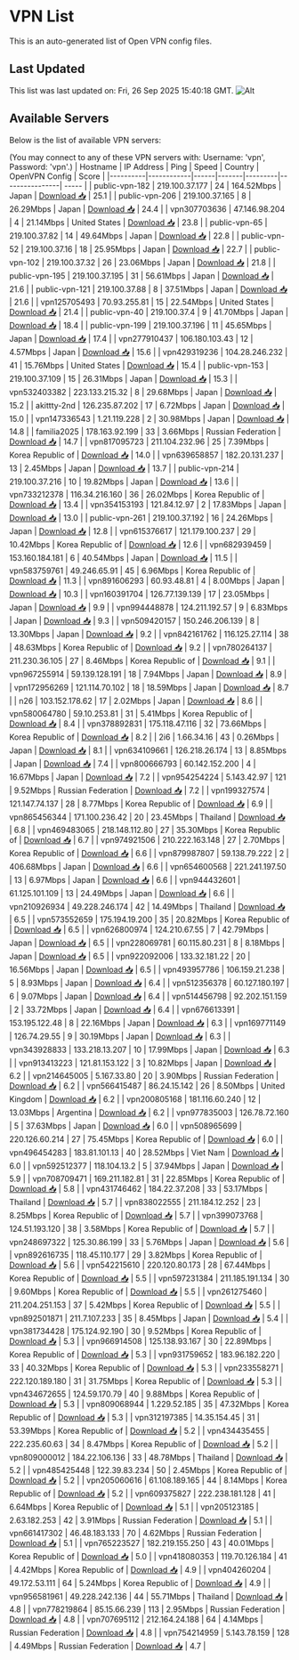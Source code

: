 # VPN List

This is an auto-generated list of Open VPN config files.

## Last Updated

This list was last updated on: Fri, 26 Sep 2025 15:40:18 GMT.
![Alt](https://repobeats.axiom.co/api/embed/186b98318ef1479477931607c1ad7d823f12451f.svg "Repobeats analytics image")

## Available Servers

Below is the list of available VPN servers:

(You may connect to any of these VPN servers with: Username: 'vpn', Password: 'vpn'.)
| Hostname | IP Address | Ping | Speed | Country | OpenVPN Config | Score |
|----------|------------|------|-------|---------|----------------| ----- |
| public-vpn-182 | 219.100.37.177 | 24 | 164.52Mbps | Japan | [Download 📥](./configs/server_0_JP.ovpn) | 25.1 |
| public-vpn-206 | 219.100.37.165 | 8 | 26.29Mbps | Japan | [Download 📥](./configs/server_1_JP.ovpn) | 24.4 |
| vpn307703636 | 47.146.98.204 | 4 | 21.14Mbps | United States | [Download 📥](./configs/server_2_US.ovpn) | 23.8 |
| public-vpn-65 | 219.100.37.82 | 14 | 49.64Mbps | Japan | [Download 📥](./configs/server_3_JP.ovpn) | 22.8 |
| public-vpn-52 | 219.100.37.16 | 18 | 25.95Mbps | Japan | [Download 📥](./configs/server_4_JP.ovpn) | 22.7 |
| public-vpn-102 | 219.100.37.32 | 26 | 23.06Mbps | Japan | [Download 📥](./configs/server_5_JP.ovpn) | 21.8 |
| public-vpn-195 | 219.100.37.195 | 31 | 56.61Mbps | Japan | [Download 📥](./configs/server_6_JP.ovpn) | 21.6 |
| public-vpn-121 | 219.100.37.88 | 8 | 37.51Mbps | Japan | [Download 📥](./configs/server_7_JP.ovpn) | 21.6 |
| vpn125705493 | 70.93.255.81 | 15 | 22.54Mbps | United States | [Download 📥](./configs/server_8_US.ovpn) | 21.4 |
| public-vpn-40 | 219.100.37.4 | 9 | 41.70Mbps | Japan | [Download 📥](./configs/server_9_JP.ovpn) | 18.4 |
| public-vpn-199 | 219.100.37.196 | 11 | 45.65Mbps | Japan | [Download 📥](./configs/server_10_JP.ovpn) | 17.4 |
| vpn277910437 | 106.180.103.43 | 12 | 4.57Mbps | Japan | [Download 📥](./configs/server_11_JP.ovpn) | 15.6 |
| vpn429319236 | 104.28.246.232 | 41 | 15.76Mbps | United States | [Download 📥](./configs/server_12_US.ovpn) | 15.4 |
| public-vpn-153 | 219.100.37.109 | 15 | 26.31Mbps | Japan | [Download 📥](./configs/server_13_JP.ovpn) | 15.3 |
| vpn532403382 | 223.133.215.32 | 8 | 29.68Mbps | Japan | [Download 📥](./configs/server_14_JP.ovpn) | 15.2 |
| akittty-2nd | 126.235.87.202 | 17 | 6.72Mbps | Japan | [Download 📥](./configs/server_15_JP.ovpn) | 15.0 |
| vpn147336543 | 1.21.119.228 | 2 | 30.98Mbps | Japan | [Download 📥](./configs/server_16_JP.ovpn) | 14.8 |
| familia2025 | 178.163.92.199 | 33 | 3.66Mbps | Russian Federation | [Download 📥](./configs/server_17_RU.ovpn) | 14.7 |
| vpn817095723 | 211.104.232.96 | 25 | 7.39Mbps | Korea Republic of | [Download 📥](./configs/server_18_KR.ovpn) | 14.0 |
| vpn639658857 | 182.20.131.237 | 13 | 2.45Mbps | Japan | [Download 📥](./configs/server_19_JP.ovpn) | 13.7 |
| public-vpn-214 | 219.100.37.216 | 10 | 19.82Mbps | Japan | [Download 📥](./configs/server_20_JP.ovpn) | 13.6 |
| vpn733212378 | 116.34.216.160 | 36 | 26.02Mbps | Korea Republic of | [Download 📥](./configs/server_21_KR.ovpn) | 13.4 |
| vpn354153193 | 121.84.12.97 | 2 | 17.83Mbps | Japan | [Download 📥](./configs/server_22_JP.ovpn) | 13.0 |
| public-vpn-261 | 219.100.37.192 | 16 | 24.26Mbps | Japan | [Download 📥](./configs/server_23_JP.ovpn) | 12.8 |
| vpn615376617 | 121.179.100.237 | 29 | 10.42Mbps | Korea Republic of | [Download 📥](./configs/server_24_KR.ovpn) | 12.6 |
| vpn682939459 | 153.160.184.181 | 6 | 40.54Mbps | Japan | [Download 📥](./configs/server_25_JP.ovpn) | 11.5 |
| vpn583759761 | 49.246.65.91 | 45 | 6.96Mbps | Korea Republic of | [Download 📥](./configs/server_26_KR.ovpn) | 11.3 |
| vpn891606293 | 60.93.48.81 | 4 | 8.00Mbps | Japan | [Download 📥](./configs/server_27_JP.ovpn) | 10.3 |
| vpn160391704 | 126.77.139.139 | 17 | 23.05Mbps | Japan | [Download 📥](./configs/server_28_JP.ovpn) | 9.9 |
| vpn994448878 | 124.211.192.57 | 9 | 6.83Mbps | Japan | [Download 📥](./configs/server_29_JP.ovpn) | 9.3 |
| vpn509420157 | 150.246.206.139 | 8 | 13.30Mbps | Japan | [Download 📥](./configs/server_30_JP.ovpn) | 9.2 |
| vpn842161762 | 116.125.27.114 | 38 | 48.63Mbps | Korea Republic of | [Download 📥](./configs/server_31_KR.ovpn) | 9.2 |
| vpn780264137 | 211.230.36.105 | 27 | 8.46Mbps | Korea Republic of | [Download 📥](./configs/server_32_KR.ovpn) | 9.1 |
| vpn967255914 | 59.139.128.191 | 18 | 7.94Mbps | Japan | [Download 📥](./configs/server_33_JP.ovpn) | 8.9 |
| vpn172956269 | 121.114.70.102 | 18 | 18.59Mbps | Japan | [Download 📥](./configs/server_34_JP.ovpn) | 8.7 |
| n26 | 103.152.178.62 | 17 | 2.02Mbps | Japan | [Download 📥](./configs/server_35_JP.ovpn) | 8.6 |
| vpn580064780 | 59.10.253.81 | 31 | 5.41Mbps | Korea Republic of | [Download 📥](./configs/server_36_KR.ovpn) | 8.4 |
| vpn378892831 | 175.118.47.116 | 32 | 73.66Mbps | Korea Republic of | [Download 📥](./configs/server_37_KR.ovpn) | 8.2 |
| 2i6 | 1.66.34.16 | 43 | 0.26Mbps | Japan | [Download 📥](./configs/server_38_JP.ovpn) | 8.1 |
| vpn634109661 | 126.218.26.174 | 13 | 8.85Mbps | Japan | [Download 📥](./configs/server_39_JP.ovpn) | 7.4 |
| vpn800666793 | 60.142.152.200 | 4 | 16.67Mbps | Japan | [Download 📥](./configs/server_40_JP.ovpn) | 7.2 |
| vpn954254224 | 5.143.42.97 | 121 | 9.52Mbps | Russian Federation | [Download 📥](./configs/server_41_RU.ovpn) | 7.2 |
| vpn199327574 | 121.147.74.137 | 28 | 8.77Mbps | Korea Republic of | [Download 📥](./configs/server_42_KR.ovpn) | 6.9 |
| vpn865456344 | 171.100.236.42 | 20 | 23.45Mbps | Thailand | [Download 📥](./configs/server_43_TH.ovpn) | 6.8 |
| vpn469483065 | 218.148.112.80 | 27 | 35.30Mbps | Korea Republic of | [Download 📥](./configs/server_44_KR.ovpn) | 6.7 |
| vpn974921506 | 210.222.163.148 | 27 | 2.70Mbps | Korea Republic of | [Download 📥](./configs/server_45_KR.ovpn) | 6.6 |
| vpn879987807 | 59.138.79.222 | 2 | 406.68Mbps | Japan | [Download 📥](./configs/server_46_JP.ovpn) | 6.6 |
| vpn654600568 | 221.241.197.50 | 13 | 6.97Mbps | Japan | [Download 📥](./configs/server_47_JP.ovpn) | 6.6 |
| vpn944432601 | 61.125.101.109 | 13 | 24.49Mbps | Japan | [Download 📥](./configs/server_48_JP.ovpn) | 6.6 |
| vpn210926934 | 49.228.246.174 | 42 | 14.49Mbps | Thailand | [Download 📥](./configs/server_49_TH.ovpn) | 6.5 |
| vpn573552659 | 175.194.19.200 | 35 | 20.82Mbps | Korea Republic of | [Download 📥](./configs/server_50_KR.ovpn) | 6.5 |
| vpn626800974 | 124.210.67.55 | 7 | 42.79Mbps | Japan | [Download 📥](./configs/server_51_JP.ovpn) | 6.5 |
| vpn228069781 | 60.115.80.231 | 8 | 8.18Mbps | Japan | [Download 📥](./configs/server_52_JP.ovpn) | 6.5 |
| vpn922092006 | 133.32.181.22 | 20 | 16.56Mbps | Japan | [Download 📥](./configs/server_53_JP.ovpn) | 6.5 |
| vpn493957786 | 106.159.21.238 | 5 | 8.93Mbps | Japan | [Download 📥](./configs/server_54_JP.ovpn) | 6.4 |
| vpn512356378 | 60.127.180.197 | 6 | 9.07Mbps | Japan | [Download 📥](./configs/server_55_JP.ovpn) | 6.4 |
| vpn514456798 | 92.202.151.159 | 2 | 33.72Mbps | Japan | [Download 📥](./configs/server_56_JP.ovpn) | 6.4 |
| vpn676613391 | 153.195.122.48 | 8 | 22.16Mbps | Japan | [Download 📥](./configs/server_57_JP.ovpn) | 6.3 |
| vpn169771149 | 126.74.29.55 | 9 | 30.19Mbps | Japan | [Download 📥](./configs/server_58_JP.ovpn) | 6.3 |
| vpn343928833 | 133.218.13.207 | 10 | 17.99Mbps | Japan | [Download 📥](./configs/server_59_JP.ovpn) | 6.3 |
| vpn913413223 | 121.81.153.122 | 3 | 10.82Mbps | Japan | [Download 📥](./configs/server_60_JP.ovpn) | 6.2 |
| vpn214645005 | 5.167.33.80 | 20 | 3.90Mbps | Russian Federation | [Download 📥](./configs/server_61_RU.ovpn) | 6.2 |
| vpn566415487 | 86.24.15.142 | 26 | 8.50Mbps | United Kingdom | [Download 📥](./configs/server_62_GB.ovpn) | 6.2 |
| vpn200805168 | 181.116.60.240 | 12 | 13.03Mbps | Argentina | [Download 📥](./configs/server_63_AR.ovpn) | 6.2 |
| vpn977835003 | 126.78.72.160 | 5 | 37.63Mbps | Japan | [Download 📥](./configs/server_64_JP.ovpn) | 6.0 |
| vpn508965699 | 220.126.60.214 | 27 | 75.45Mbps | Korea Republic of | [Download 📥](./configs/server_65_KR.ovpn) | 6.0 |
| vpn496454283 | 183.81.101.13 | 40 | 28.52Mbps | Viet Nam | [Download 📥](./configs/server_66_VN.ovpn) | 6.0 |
| vpn592512377 | 118.104.13.2 | 5 | 37.94Mbps | Japan | [Download 📥](./configs/server_67_JP.ovpn) | 5.9 |
| vpn708709471 | 169.211.182.81 | 31 | 22.85Mbps | Korea Republic of | [Download 📥](./configs/server_68_KR.ovpn) | 5.8 |
| vpn431746462 | 184.22.37.208 | 33 | 53.17Mbps | Thailand | [Download 📥](./configs/server_69_TH.ovpn) | 5.7 |
| vpn838022555 | 211.184.12.252 | 23 | 8.25Mbps | Korea Republic of | [Download 📥](./configs/server_70_KR.ovpn) | 5.7 |
| vpn399073768 | 124.51.193.120 | 38 | 3.58Mbps | Korea Republic of | [Download 📥](./configs/server_71_KR.ovpn) | 5.7 |
| vpn248697322 | 125.30.86.199 | 33 | 5.76Mbps | Japan | [Download 📥](./configs/server_72_JP.ovpn) | 5.6 |
| vpn892616735 | 118.45.110.177 | 29 | 3.82Mbps | Korea Republic of | [Download 📥](./configs/server_73_KR.ovpn) | 5.6 |
| vpn542215610 | 220.120.80.173 | 28 | 67.44Mbps | Korea Republic of | [Download 📥](./configs/server_74_KR.ovpn) | 5.5 |
| vpn597231384 | 211.185.191.134 | 30 | 9.60Mbps | Korea Republic of | [Download 📥](./configs/server_75_KR.ovpn) | 5.5 |
| vpn261275460 | 211.204.251.153 | 37 | 5.42Mbps | Korea Republic of | [Download 📥](./configs/server_76_KR.ovpn) | 5.5 |
| vpn892501871 | 211.7.107.233 | 35 | 8.45Mbps | Japan | [Download 📥](./configs/server_77_JP.ovpn) | 5.4 |
| vpn381734428 | 175.124.92.190 | 30 | 9.52Mbps | Korea Republic of | [Download 📥](./configs/server_78_KR.ovpn) | 5.3 |
| vpn966914508 | 125.138.93.167 | 30 | 22.89Mbps | Korea Republic of | [Download 📥](./configs/server_79_KR.ovpn) | 5.3 |
| vpn931759652 | 183.96.182.220 | 33 | 40.32Mbps | Korea Republic of | [Download 📥](./configs/server_80_KR.ovpn) | 5.3 |
| vpn233558271 | 222.120.189.180 | 31 | 31.75Mbps | Korea Republic of | [Download 📥](./configs/server_81_KR.ovpn) | 5.3 |
| vpn434672655 | 124.59.170.79 | 40 | 9.88Mbps | Korea Republic of | [Download 📥](./configs/server_82_KR.ovpn) | 5.3 |
| vpn809068944 | 1.229.52.185 | 35 | 47.32Mbps | Korea Republic of | [Download 📥](./configs/server_83_KR.ovpn) | 5.3 |
| vpn312197385 | 14.35.154.45 | 31 | 53.39Mbps | Korea Republic of | [Download 📥](./configs/server_84_KR.ovpn) | 5.2 |
| vpn434435455 | 222.235.60.63 | 34 | 8.47Mbps | Korea Republic of | [Download 📥](./configs/server_85_KR.ovpn) | 5.2 |
| vpn809000012 | 184.22.106.136 | 33 | 48.78Mbps | Thailand | [Download 📥](./configs/server_86_TH.ovpn) | 5.2 |
| vpn485425448 | 122.39.83.234 | 50 | 2.45Mbps | Korea Republic of | [Download 📥](./configs/server_87_KR.ovpn) | 5.2 |
| vpn205060616 | 61.108.189.165 | 44 | 8.14Mbps | Korea Republic of | [Download 📥](./configs/server_88_KR.ovpn) | 5.2 |
| vpn609375827 | 222.238.181.128 | 41 | 6.64Mbps | Korea Republic of | [Download 📥](./configs/server_89_KR.ovpn) | 5.1 |
| vpn205123185 | 2.63.182.253 | 42 | 3.91Mbps | Russian Federation | [Download 📥](./configs/server_90_RU.ovpn) | 5.1 |
| vpn661417302 | 46.48.183.133 | 70 | 4.62Mbps | Russian Federation | [Download 📥](./configs/server_91_RU.ovpn) | 5.1 |
| vpn765223527 | 182.219.155.250 | 43 | 40.01Mbps | Korea Republic of | [Download 📥](./configs/server_92_KR.ovpn) | 5.0 |
| vpn418080353 | 119.70.126.184 | 41 | 4.42Mbps | Korea Republic of | [Download 📥](./configs/server_93_KR.ovpn) | 4.9 |
| vpn404260204 | 49.172.53.111 | 64 | 5.24Mbps | Korea Republic of | [Download 📥](./configs/server_94_KR.ovpn) | 4.9 |
| vpn956581961 | 49.228.242.136 | 44 | 55.71Mbps | Thailand | [Download 📥](./configs/server_95_TH.ovpn) | 4.8 |
| vpn778219864 | 85.15.66.239 | 113 | 2.95Mbps | Russian Federation | [Download 📥](./configs/server_96_RU.ovpn) | 4.8 |
| vpn707695112 | 212.164.24.188 | 64 | 4.14Mbps | Russian Federation | [Download 📥](./configs/server_97_RU.ovpn) | 4.8 |
| vpn754214959 | 5.143.78.159 | 128 | 4.49Mbps | Russian Federation | [Download 📥](./configs/server_98_RU.ovpn) | 4.7 |
